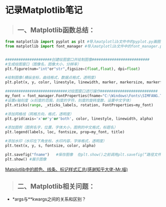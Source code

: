 # 记录Matplotlib笔记
>## 一、Matplotlib函数总结：
```python
from matplotlib import pyplot as plt #导入matplotlib文件中的pyplot.py画图模块  (import matplotlib.pyplot as plt)
from matplotlib import font_manager #导入matplotlib文件中的font_manager.py字体管理模块


#####################创建绘图窗口并绘制图像##########################
#生成绘图窗口（图像名，图像大小，分辨率）
plt.figure(num="int"or"str",figsize=(float,float), dpi=float)

#绘制图像(横纵坐标，曲线格式，数据点格式，透明度)
plt.plot(x, y, color, linestyle, linewidth, marker, markersize, markerfacecolor, alpha)

############################对绘图窗口进行操作##########################
my_font = font_manager.FontProperties(fname="C:\Windows\Fonts\SIMFANG.TTF") #采用系统文件中的中文格式
#设置x轴刻度（x刻度的范围，刻度的字符，刻度的旋转度数，设置中文字体）
plt.xticks(range, _xticks_labels, rotation, FontProperties=my_font)

#添加网格线（网格方向，格式，透明度）
plt.grid(axis='x'or'y'or'both', color, linestyle, linewidth, alpha)

#添加图例（图例名字，位置，字体大小，图例的中文格式，标题名）
plt.legend(labels, loc, fontsize, prop=my_font, title)

#添加水印（水印左下角坐标，水印内容，字体格式，透明度）
plt.text(x, y, s, fontsize, color, alpha)

plt.savefig("fname")   #保存图像  在plt.show()之前调用plt.savefig(“路径文件名”)  相比jpg，svg放大后不会失真
plt.show() #展示图像

```
[Matplotlib中的颜色、线条、标记样式汇总(感谢知乎大佬-Mr.喵)](https://zhuanlan.zhihu.com/p/40992563)

>## 二、Matplotlib相关问题：
* \*args与\*\*kwargs之间的关系和区别？



